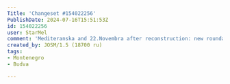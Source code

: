 ```yaml
---
Title: 'Changeset #154022256'
PublishDate: 2024-07-16T15:51:53Z
id: 154022256
user: StarMel
comment: 'Mediteranska and 22.Novembra after reconstruction: new roundabout, divided lanes, fountain'
created_by: JOSM/1.5 (18700 ru)
tags:
- Montenegro
- Budva

---
```

